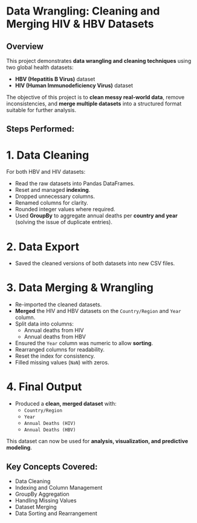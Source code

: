 # Data Wrangling: Cleaning and Merging HIV & HBV Datasets

## Overview
This project demonstrates **data wrangling and cleaning techniques** using two global health datasets:  
- **HBV (Hepatitis B Virus)** dataset  
- **HIV (Human Immunodeficiency Virus)** dataset  

The objective of this project is to **clean messy real-world data**, remove inconsistencies, and **merge multiple datasets** into a structured format suitable for further analysis.  

## Steps Performed:

# 1. Data Cleaning
For both HBV and HIV datasets:
- Read the raw datasets into Pandas DataFrames.  
- Reset and managed **indexing**.  
- Dropped unnecessary columns.  
- Renamed columns for clarity.  
- Rounded integer values where required.  
- Used **GroupBy** to aggregate annual deaths per **country and year** (solving the issue of duplicate entries).  

# 2. Data Export
- Saved the cleaned versions of both datasets into new CSV files.  

# 3. Data Merging & Wrangling
- Re-imported the cleaned datasets.  
- **Merged** the HIV and HBV datasets on the `Country/Region` and `Year` column.  
- Split data into columns:  
  - Annual deaths from HIV  
  - Annual deaths from HBV  
- Ensured the `Year` column was numeric to allow **sorting**.  
- Rearranged columns for readability.  
- Reset the index for consistency.  
- Filled missing values (`NaN`) with zeros.  

# 4. Final Output
- Produced a **clean, merged dataset** with:  
  - `Country/Region`  
  - `Year`  
  - `Annual Deaths (HIV)`  
  - `Annual Deaths (HBV)`  

This dataset can now be used for **analysis, visualization, and predictive modeling**.  

## Key Concepts Covered:
- Data Cleaning  
- Indexing and Column Management  
- GroupBy Aggregation  
- Handling Missing Values  
- Dataset Merging  
- Data Sorting and Rearrangement  

